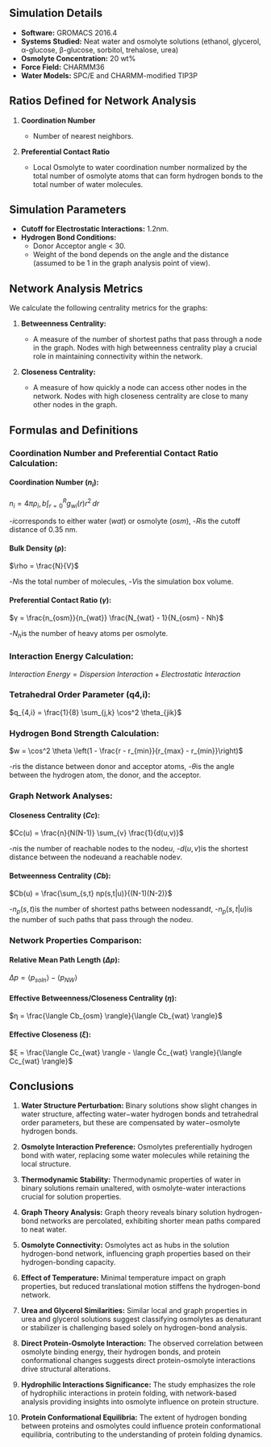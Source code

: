 ## Simulation Details

- **Software:** GROMACS 2016.4
- **Systems Studied:** Neat water and osmolyte solutions (ethanol, glycerol, α-glucose, β-glucose, sorbitol, trehalose, urea)
- **Osmolyte Concentration:** 20 wt%
- **Force Field:** CHARMM36
- **Water Models:** SPC/E and CHARMM-modified TIP3P

## Ratios Defined for Network Analysis

1. **Coordination Number**
   - Number of nearest neighbors.

2. **Preferential Contact Ratio**
   - Local Osmolyte to water coordination number normalized by the total number of osmolyte atoms that can form hydrogen bonds to the total number of water molecules.

## Simulation Parameters

- **Cutoff for Electrostatic Interactions:** 1.2nm.
- **Hydrogen Bond Conditions:**
  - Donor Acceptor angle < 30.
  - Weight of the bond depends on the angle and the distance (assumed to be 1 in the graph analysis point of view).

## Network Analysis Metrics

We calculate the following centrality metrics for the graphs:

1. **Betweenness Centrality:**
   - A measure of the number of shortest paths that pass through a node in the graph. Nodes with high betweenness centrality play a crucial role in maintaining connectivity within the network.

2. **Closeness Centrality:**
   - A measure of how quickly a node can access other nodes in the network. Nodes with high closeness centrality are close to many other nodes in the graph.


## Formulas and Definitions

### Coordination Number and Preferential Contact Ratio Calculation:

#### Coordination Number ($n_i$):
$n_i = 4 \pi \rho_i,b \int_{r=0}^{R} g_{wi}(r) r^2 \, dr$

-$i$corresponds to either water ($wat$) or osmolyte ($osm$),
-$R$is the cutoff distance of 0.35 nm.

#### Bulk Density (ρ):
$\rho = \frac{N}{V}$

-$N$is the total number of molecules,
-$V$is the simulation box volume.

#### Preferential Contact Ratio ($γ$):
$γ = \frac{n_{osm}}{n_{wat}} \frac{N_{wat} - 1}{N_{osm} - Nh}$

-$N_h$is the number of heavy atoms per osmolyte.

### Interaction Energy Calculation:

$Interaction \ Energy = Dispersion \ Interaction + Electrostatic \ Interaction$

### Tetrahedral Order Parameter (q4,i):

$q_{4,i} = \frac{1}{8} \sum_{j,k} \cos^2 \theta_{jik}$

### Hydrogen Bond Strength Calculation:

$w = \cos^2 \theta \left(1 - \frac{r - r_{min}}{r_{max} - r_{min}}\right)$

-$r$is the distance between donor and acceptor atoms,
-$θ$is the angle between the hydrogen atom, the donor, and the acceptor.

### Graph Network Analyses:

#### Closeness Centrality ($Cc$):

$Cc(u) = \frac{n}{N(N-1)} \sum_{v} \frac{1}{d(u,v)}$

-$n$is the number of reachable nodes to the node$u$,
-$d(u,v)$is the shortest distance between the node$u$and a reachable node$v$.

#### Betweenness Centrality ($Cb$):

$Cb(u) = \frac{\sum_{s,t} np(s,t|u)}{(N-1)(N-2)}$

-$n_p(s,t)$is the number of shortest paths between nodes$s$and$t$,
-$n_p(s,t|u)$is the number of such paths that pass through the node$u$.

### Network Properties Comparison:

#### Relative Mean Path Length ($Δp$):
$Δp = \langle p_{soln} \rangle - \langle p_{NW} \rangle$

#### Effective Betweenness/Closeness Centrality ($η$):
$η = \frac{\langle Cb_{osm} \rangle}{\langle Cb_{wat} \rangle}$

#### Effective Closeness ($ξ$):
$ξ = \frac{\langle Cc_{wat} \rangle - \langle C̃c_{wat} \rangle}{\langle Cc_{wat} \rangle}$

## Conclusions

1. **Water Structure Perturbation:** Binary solutions show slight changes in water structure, affecting water−water hydrogen bonds and tetrahedral order parameters, but these are compensated by water−osmolyte hydrogen bonds.

2. **Osmolyte Interaction Preference:** Osmolytes preferentially hydrogen bond with water, replacing some water molecules while retaining the local structure.

3. **Thermodynamic Stability:** Thermodynamic properties of water in binary solutions remain unaltered, with osmolyte-water interactions crucial for solution properties.

4. **Graph Theory Analysis:** Graph theory reveals binary solution hydrogen-bond networks are percolated, exhibiting shorter mean paths compared to neat water.

5. **Osmolyte Connectivity:** Osmolytes act as hubs in the solution hydrogen-bond network, influencing graph properties based on their hydrogen-bonding capacity.

6. **Effect of Temperature:** Minimal temperature impact on graph properties, but reduced translational motion stiffens the hydrogen-bond network.

7. **Urea and Glycerol Similarities:** Similar local and graph properties in urea and glycerol solutions suggest classifying osmolytes as denaturant or stabilizer is challenging based solely on hydrogen-bond analysis.

8. **Direct Protein-Osmolyte Interaction:** The observed correlation between osmolyte binding energy, their hydrogen bonds, and protein conformational changes suggests direct protein-osmolyte interactions drive structural alterations.

9. **Hydrophilic Interactions Significance:** The study emphasizes the role of hydrophilic interactions in protein folding, with network-based analysis providing insights into osmolyte influence on protein structure.

10. **Protein Conformational Equilibria:** The extent of hydrogen bonding between proteins and osmolytes could influence protein conformational equilibria, contributing to the understanding of protein folding dynamics.